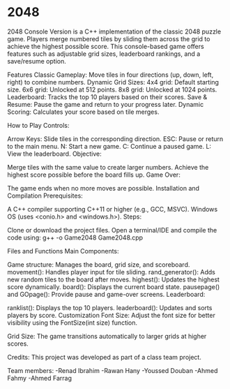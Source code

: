 # 2048
2048 Console Version is a C++ implementation of the classic 2048 puzzle game. Players merge numbered tiles by sliding them across the grid to achieve the highest possible score. This console-based game offers features such as adjustable grid sizes, leaderboard rankings, and a save/resume option.

Features
Classic Gameplay: Move tiles in four directions (up, down, left, right) to combine numbers.
Dynamic Grid Sizes:
4x4 grid: Default starting size.
6x6 grid: Unlocked at 512 points.
8x8 grid: Unlocked at 1024 points.
Leaderboard: Tracks the top 10 players based on their scores.
Save & Resume: Pause the game and return to your progress later.
Dynamic Scoring: Calculates your score based on tile merges.

How to Play
Controls:

Arrow Keys: Slide tiles in the corresponding direction.
ESC: Pause or return to the main menu.
N: Start a new game.
C: Continue a paused game.
L: View the leaderboard.
Objective:

Merge tiles with the same value to create larger numbers.
Achieve the highest score possible before the board fills up.
Game Over:

The game ends when no more moves are possible.
Installation and Compilation
Prerequisites:

A C++ compiler supporting C++11 or higher (e.g., GCC, MSVC).
Windows OS (uses <conio.h> and <windows.h>).
Steps:

Clone or download the project files.
Open a terminal/IDE and compile the code using:
g++ -o Game2048 Game2048.cpp

Files and Functions
Main Components:

Game structure: Manages the board, grid size, and scoreboard.
movement(): Handles player input for tile sliding.
rand_generator(): Adds new random tiles to the board after moves.
highest(): Updates the highest score dynamically.
board(): Displays the current board state.
pausepage() and GOpage(): Provide pause and game-over screens.
Leaderboard:

ranklist(): Displays the top 10 players.
leaderboard(): Updates and sorts players by score.
Customization
Font Size: Adjust the font size for better visibility using the FontSize(int size) function.

Grid Size: The game transitions automatically to larger grids at higher scores.

Credits:
This project was developed as part of a class team project.

Team members:
-Renad Ibrahim
-Rawan Hany
-Youssed Douban
-Ahmed Fahmy
-Ahmed Farrag













